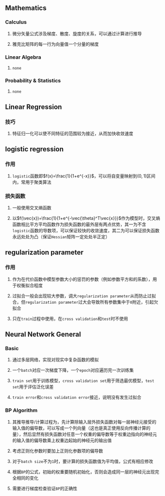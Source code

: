 Mathematics
-----------

### Calculus

1.  微分矢量公式涉及梯度、散度、旋度的关系，可以通过计算进行推导

2.  雅克比矩阵的每一行为向量值一个分量的梯度

### Linear Algebra

1.  `none`

### Probability & Statistics

1.  `none`

Linear Regression
-----------------

### 技巧

1.  特征归一化可以使不同特征的范围较为接近，从而加快收敛速度

logistic regression
-------------------

### 作用

1.  `logistic`函数即$f(x)=\frac{1}{1+e^{-x}}$，可以将自变量映射到$(0,1)$区间内，常用于聚类算法

### 损失函数

1.  一般使用交叉熵函数

2.  以$f(\vec{x})=\frac{1}{1+e^{-\vec{\theta}^T\vec{x}}}$作为模型时，交叉熵函数相比平方平均函数作为损失函数的最外层有两点优势，其一为不含`logistic`函数的导数项，可以保证较快的收敛速度，其二为可以保证损失函数永远处处为凸（保证`Hessian`矩阵一定处处半正定）

regularization parameter
------------------------

### 作用

1.  作为在代价函数中模型参数大小的惩罚的参数（例如参数平方和的系数），用于权衡拟合程度

2.  过拟合一般会出现较大参数，调大`regularization parameter`从而防止过拟合，但`regularization parameter`过大会导致所有参数集中于`0`附近，引起欠拟合
    
3.  只在`train`过程中使用，在`cross validation`和`test`时不使用

Neural Network General
----------------------

### Basic

1.  通过多层网络，实现对现实中复杂函数的模拟

2.  一个`batch`对应一次梯度下降，一个`epoch`对应遍历完一次训练集

3.  `train set`用于训练模型，`cross validation set`用于筛选最优模型，`test set`用于评估泛化误差
    
4.  `train error`和`cross validation error`接近，说明没有发生过拟合

### BP Algorithm

1.  其推导推导/计算过程为，先计算除输入层外损失函数对每一层神经元接受的输入值的偏导数，可以写成一个列向量（这也是真正使用反向传播计算的量），然后显然有损失函数对任意一个权重的偏导数等于权重边指向的神经元的输入值的偏导数乘上权重边起始的神经元的输出值

2.  考虑正则化参数时要加上正则化参数项的偏导数

3.  对于`batch size`不为`1`时，要计算的损失函数值为平均值，公式有相应修改

4.  根据`BP`的公式，初始的权重要随机初始化，否则会造成同一层的神经元出现完全相同的变化

5.  需要进行梯度检查验证`BP`的正确性